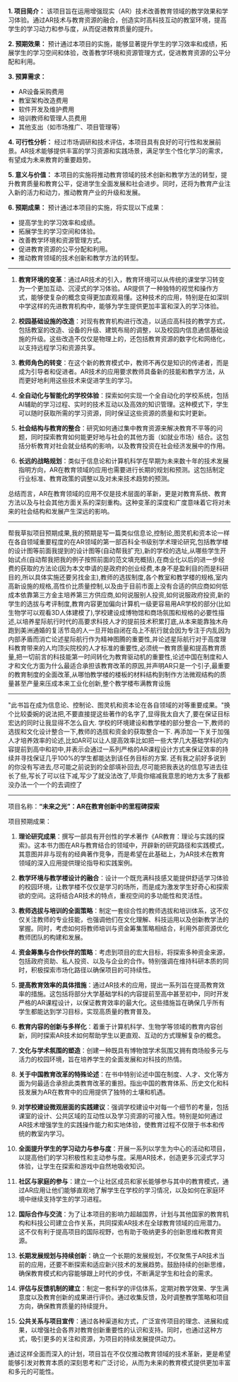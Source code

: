**1. 项目简介：** 该项目旨在运用增强现实（AR）技术改善教育领域的教学效果和学习体验。通过AR技术与教育资源的融合，创造实时高科技互动的教室环境，提高学生的学习动力和参与度，从而促进教育质量的提升。

**2. 预期效果：** 预计通过本项目的实施，能够显著提升学生的学习效率和成绩，拓展学生的学习空间和体验，改善教学环境和资源管理方式，促进教育资源的公平分配和利用。

**3. 预算需求：**

- AR设备采购费用
- 教室架构改造费用
- 软件开发及维护费用
- 培训教师和管理人员费用
- 其他支出（如市场推广、项目管理等）

**4. 可行性分析：** 经过市场调研和技术评估，本项目具有良好的可行性和发展前景。AR技术能够提供丰富的学习资源和实践场景，满足学生个性化学习的需求，有望成为未来教育的重要趋势。

**5. 意义与价值：** 本项目的实施将推动教育领域的技术创新和教学方法的转型，提升教育质量和教育公平，促进学生全面发展和社会进步。同时，还将为教育产业注入新的活力和动力，推动教育产业的升级和发展。

**6. 预期成果：** 预计通过本项目的实施，将实现以下成果：

- 提高学生的学习效率和成绩。
- 拓展学生的学习空间和体验。
- 改善教学环境和资源管理方式。
- 促进教育资源的公平分配和利用。
- 推动教育领域的技术创新和教学方法的转型。

---

1. **教育环境的变革**：通过AR技术的引入，教育环境可以从传统的课堂学习转变为一个更加互动、沉浸式的学习体验。AR提供了一种独特的视觉和操作方式，能够使复杂的概念变得更加直观易懂。这种技术的应用，特别是在如深圳中学这样的先进教育机构中，能够为学生提供更加丰富和深入的学习体验。
    
2. **校园基础设施的改造**：对现有教育机构进行改造，以适应高科技的教学方式，包括教室的改造、设备的升级、建筑布局的调整，以及校园内信息通信基础设施的升级。这些改造不仅仅是物理上的，还包括教育资源的数字化和网络化，以支持远程学习和资源共享。
    
3. **教师角色的转变**：在这个新的教育模式中，教师不再仅是知识的传递者，而是成为引导者和促进者。AR技术的应用要求教师具备新的技能和教学方法，从而更好地利用这些技术来促进学生的学习。
    
4. **全自动化与智能化的学校体验**：探索如何实现一个全自动化的学校系统，包括AI辅助的学习过程、实时的技术互动以及高效的知识管理。这种模式下，学生可以随时获取所需的学习资源，同时保证这些资源的质量和实时更新。
    
5. **社会结构与教育的整合**：研究如何通过集中教育资源来解决教育不平等的问题，同时探索教育如何能更好地与社会的其他方面（如就业市场）结合。这包括分析教育对社会就业结构的影响，以及教育投资在社会经济发展中的作用。
    
6. **长远的战略规划**：类似于信息论和计算机科学在早期为未来数十年的技术发展指明方向，AR在教育领域的应用也需要进行长期的规划和预测。这包括制定行业标准、教育政策的调整以及对未来技术趋势的预测。
    

总结而言，AR在教育领域的应用不仅是技术层面的革新，更是对教育系统、教育方法以及与社会其他方面关系的深刻重构。这种变革的深度和广度意味着它将对未来的社会结构和发展产生深远的影响。

---

帮我草拟项目预期成果,我的预期是写一篇类似信息论,控制论,图灵机和资本论一样在各自领域重要程度的在AR领域的第一部百科全书级别学术理论研究,包括教学楼的设计图等前面我提到的设计图等(自动帮我扩充),新的学校的选址,从哪些学生开始试点(自动帮我把我的例子按照前面的范文填充概括),在商业化以后的进一步经费的获取的方法论(因为本文申请的是政府的创业经费,本身不是盈利目的而是科研目的,所以具体实施还要另找金主),教师的选拔制度,各个教室和教学楼的规格,室内高新设施的规格,高性价比质量控制,以及由于目前市面上没有合适的供应商如何低成本依靠第三方金主培养第三方供应商,如何说服别人投资,如何说服政府投资,新的学生的选拔与考评制度,教育内容更加偏向计算机一级更容易用AR学校的部分(比如生物学可以观看3D人体建模了),学校建设成博物馆和商场氛围和规格的必要性描述,以培养星际航行时代的高要求科技人才的提前技术积累打底,从本来能靠独木舟跑到美洲通婚的复活节岛的人一旦开始自闭在岛上不航行就会因为专注于内乱因为内部矛盾而消亡论述星际航行作为精神图腾的重要性,并论述星际航行对于高度理科教育带来的人均顶尖院校的人才标准的重要性,必须统一教育质量和提高教育质量,把一切前言的科技能第一时间转化为教育驱动机的重要性,论述中国在制度和人才和文化方面为什么最适合承担该教育改革的原因,并声明AR只是一个引子,最重要的教育制度的全面改革,从哪怕教学楼的楼板的材料结构到制作方法微观结构的质量甚至产量来压成本来工业化创新,整个教学楼布满教育设施

---

"此书旨在成为信息论、控制论、图灵机和资本论在各自领域的对等重要成果。"换个比较委婉的说法把,不要直接提这些著作的名字了,显得我太自大了,要在保证目标宏达的同时让我显得不怎么自大. 学校的环境建设和教学楼的部分整合一下,教师的选拔和文化设计整合一下,教师的选拔和资金的获取整合一下. 再添加一下关于加强人才培养效率的论述,比如AR可以让人提高效率比如把一些大学几大基础学科的内容提前到高中和初中,并表示会通过一系列严格的AR课程设计方式来保证效率的持续并寻找保证几乎100%的学生都能达到该任务目标的方案. 还有我之前好多说到的你没有写进去,尽可能之前说到的全部填补回去,尽可能把我表达的信息写进去往长了些,写长了可以往下减,写少了就没法改了,毕竟你缩减我意思的地方太多了我都没办法一个一个的去调控了

---

项目名称：**“未来之光”：AR在教育创新中的里程碑探索**

项目预期成果：

1. **理论研究成果**：撰写一部具有开创性的学术著作《AR教育：理论与实践的探索》。这本书力图在AR与教育结合的领域中，开辟新的研究路径和实践模式，其意图并非与现有的经典著作竞争，而是希望在此基础上，为AR技术在教育领域的深入应用提供理论指导和实践案例。
    
2. **教学环境与教学楼设计的融合**：设计一个既充满科技感又能提供舒适学习体验的校园环境，让教学楼不仅仅是学习的场所，而是成为激发学生好奇心和探索欲的空间。这将结合AR技术的特点，重视空间的多功能性和灵活性。
    
3. **教师选拔与培训的全面策略**：制定一套综合性的教师选拔和培训体系，这不仅仅关注教师的专业技能，也强调他们在文化理解、科技运用以及创新教学法的掌握。同时，考虑如何将教师培训与资金筹集策略相结合，利用外部资源优化教师团队的构建和发展。
    
4. **资金筹集与合作伙伴的策略**：考虑到项目的宏大目标，将探索多种资金来源，包括政府资助、私人投资、以及与企业的合作。特别强调在维持科研本质的同时，积极探索市场化路径以确保项目的可持续性。
    
5. **提高教育效率的具体措施**：通过AR技术的应用，提出一系列旨在提高教育效率的措施。这包括将部分大学基础学科的内容提前至高中甚至初中，同时开发严格的AR课程设计，以保证教育效率的最大化。这些措施旨在确保几乎所有学生都能达到学习目标，实现高质量的教育普及。
    
6. **教育内容的创新与多样化**：着重于计算机科学、生物学等领域的教育内容创新，同时探索AR技术如何帮助学生以更直观、互动的方式理解复杂的概念。
    
7. **文化与学术氛围的塑造**：创建一种既具有博物馆学术氛围又拥有商场般多元与活力的校园环境，旨在培养学生的全面发展和对科技的热情。
    
8. **关于中国教育改革的特殊论述**：在书中特别论述中国在制度、人才、文化等方面为何最适合承担此类教育改革的重担。指出中国的教育体系、历史文化和科技发展为AR在教育中的应用提供了独特的土壤和机遇。
    
9. **对学校建设微观层面的实践建议**：强调学校建设中对每一个细节的考量，包括课室的设计、公共区域的互动性以及学习资源的可接入性。特别是如何通过AR技术增强学生的实践操作能力和实地体验，使教育过程不仅限于书本和传统的教室内学习。

10. **全面提升学生的学习动力与参与度**：开展一系列以学生为中心的活动和项目，以提高他们的学习积极性和主动参与度。采用AR技术，创造更多沉浸式学习体验，让学生在探索和游戏中自然地吸收知识。
    
11. **社区与家庭的参与**：建立一个让社区成员和家长能够参与其中的教育模式，通过AR应用让他们能够直观地了解学生在学校的学习情况，以及如何在家庭环境中继续支持学生的学习进程。
    
12. **国际合作与交流**：为了让本项目的影响力超越国界，计划与其他国家的教育机构和科技公司建立合作关系，共同探索AR技术在全球教育领域的应用潜力。这不仅有利于提高项目的国际视野，也有助于吸纳更多的创新思维和教育资源。
    
13. **长期发展规划与持续创新**：确立一个长期的发展规划，不仅聚焦于AR技术当前的应用，还要不断探索和适应新兴技术的发展趋势。鼓励持续的创新思维，确保教育模式和内容能够跟上时代的步伐，不断满足学生和社会的需求。
    
14. **评估与反馈机制的建立**：制定一套科学的评估体系，定期对教学效果、学生满意度以及教育创新的成果进行评价。通过收集反馈，及时调整教学策略和项目方向，确保教育质量的持续提升。
    
15. **公共关系与项目宣传**：通过各种渠道和方式，广泛宣传项目的理念、进展和成果，以增强社会各界对教育创新重要性的认识和支持。同时，也通过这种方式，吸引更多的关注和资源，为项目的持续发展提供动力。
    

通过这样全面而深入的计划，项目旨在不仅仅推动教育领域的技术革新，更是希望能够引发对教育本质的深刻思考和广泛讨论，从而为未来的教育模式提供更加丰富和多元的可能性。